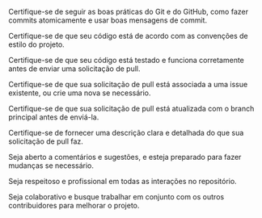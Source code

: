 Certifique-se de seguir as boas práticas do Git e do GitHub, como fazer commits atomicamente e usar boas mensagens de commit.

Certifique-se de que seu código está de acordo com as convenções de estilo do projeto.

Certifique-se de que seu código está testado e funciona corretamente antes de enviar uma solicitação de pull.

Certifique-se de que sua solicitação de pull está associada a uma issue existente, ou crie uma nova se necessário.

Certifique-se de que sua solicitação de pull está atualizada com o branch principal antes de enviá-la.

Certifique-se de fornecer uma descrição clara e detalhada do que sua solicitação de pull faz.

Seja aberto a comentários e sugestões, e esteja preparado para fazer mudanças se necessário.

Seja respeitoso e profissional em todas as interações no repositório.

Seja colaborativo e busque trabalhar em conjunto com os outros contribuidores para melhorar o projeto.
